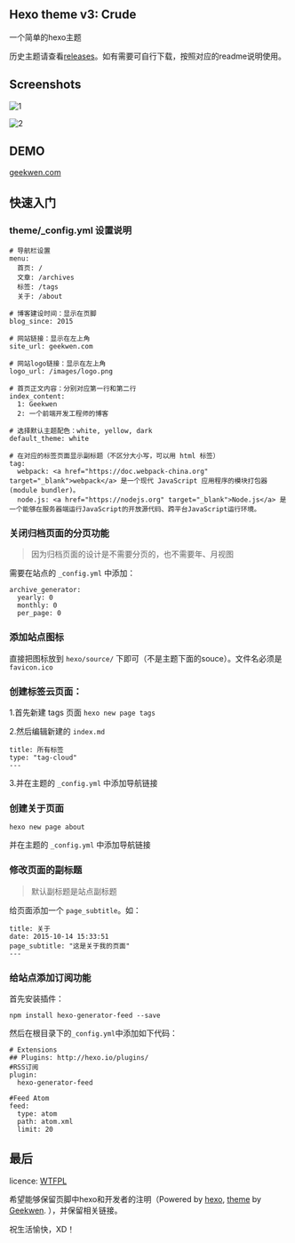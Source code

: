 ## Hexo theme v3: Crude

一个简单的hexo主题

历史主题请查看[releases](https://github.com/geekwen/hexo-theme/releases)。如有需要可自行下载，按照对应的readme说明使用。

## Screenshots

![1](https://raw.githubusercontent.com/geekwen/hexo-theme/master/screenshot/v3/1.jpg)

![2](https://raw.githubusercontent.com/geekwen/hexo-theme/master/screenshot/v3/2.jpg)

## DEMO

[geekwen.com](http://geekwen.com)

## 快速入门

### theme/_config.yml 设置说明

```
# 导航栏设置
menu:
  首页: /
  文章: /archives
  标签: /tags
  关于: /about

# 博客建设时间：显示在页脚
blog_since: 2015

# 网站链接：显示在左上角
site_url: geekwen.com

# 网站logo链接：显示在左上角
logo_url: /images/logo.png

# 首页正文内容：分别对应第一行和第二行
index_content:
  1: Geekwen
  2: 一个前端开发工程师的博客

# 选择默认主题配色：white, yellow, dark
default_theme: white

# 在对应的标签页面显示副标题（不区分大小写，可以用 html 标签）
tag:
  webpack: <a href="https://doc.webpack-china.org" target="_blank">webpack</a> 是一个现代 JavaScript 应用程序的模块打包器(module bundler)。
  node.js: <a href="https://nodejs.org" target="_blank">Node.js</a> 是一个能够在服务器端运行JavaScript的开放源代码、跨平台JavaScript运行环境。
```

### 关闭归档页面的分页功能

> 因为归档页面的设计是不需要分页的，也不需要年、月视图

需要在站点的 `_config.yml` 中添加：

```
archive_generator:
  yearly: 0
  monthly: 0
  per_page: 0
```

### 添加站点图标

直接把图标放到 ```hexo/source/``` 下即可（不是主题下面的souce）。文件名必须是 ```favicon.ico```

### 创建标签云页面：

1.首先新建 tags 页面
``` hexo new page tags ```

2.然后编辑新建的 ```index.md```
```
title: 所有标签
type: "tag-cloud"
---
```

3.并在主题的 ```_config.yml``` 中添加导航链接

### 创建关于页面

``` hexo new page about ```

并在主题的 ```_config.yml``` 中添加导航链接

### 修改页面的副标题

> 默认副标题是站点副标题

给页面添加一个 ```page_subtitle```。如：   

```
title: 关于
date: 2015-10-14 15:33:51
page_subtitle: "这是关于我的页面"
---
```

### 给站点添加订阅功能

首先安装插件：

```npm install hexo-generator-feed --save```

然后在根目录下的```_config.yml```中添加如下代码：

```
# Extensions
## Plugins: http://hexo.io/plugins/
#RSS订阅
plugin:
  hexo-generator-feed

#Feed Atom
feed:
  type: atom
  path: atom.xml
  limit: 20
```
## 最后

licence: [WTFPL](https://github.com/anak10thn/WTFPL)

希望能够保留页脚中hexo和开发者的注明（Powered by [hexo](http://hexo.io), [theme](https://github.com/geekwen/hexo-theme) by [Geekwen](http://geekwen.com). ），并保留相关链接。

祝生活愉快，XD！
